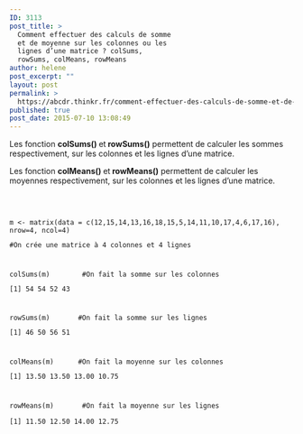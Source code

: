 ```yaml
---
ID: 3113
post_title: >
  Comment effectuer des calculs de somme
  et de moyenne sur les colonnes ou les
  lignes d’une matrice ? colSums,
  rowSums, colMeans, rowMeans
author: helene
post_excerpt: ""
layout: post
permalink: >
  https://abcdr.thinkr.fr/comment-effectuer-des-calculs-de-somme-et-de-moyenne-sur-les-colonnes-ou-les-lignes-dune-matrice-colsums-rowsums-colmeans-rowmeans/
published: true
post_date: 2015-07-10 13:08:49
---
```

<p>Les fonction <b>colSums() </b>et<b> rowSums()</b> permettent de calculer les sommes respectivement, sur les colonnes et les lignes d’une matrice.</p><p>Les fonction <b>colMeans() </b>et<b> rowMeans()</b> permettent de calculer les moyennes respectivement, sur les colonnes et les lignes d’une matrice.</p><p> </p><p> <pre><code><br />m &lt;- matrix(data = c(12,15,14,13,16,18,15,5,14,11,10,17,4,6,17,16), nrow=4, ncol=4)</p><p>#On crée une matrice à 4 colonnes et 4 lignes</p><p> </p><p>colSums(m)        #On fait la somme sur les colonnes</p><p>[1] 54 54 52 43</p><p> </p><p>rowSums(m)       #On fait la somme sur les lignes</p><p>[1] 46 50 56 51</p><p> </p><p>colMeans(m)      #On fait la moyenne sur les colonnes</p><p>[1] 13.50 13.50 13.00 10.75</p><p> </p><p>rowMeans(m)       #On fait la moyenne sur les lignes</p><p>[1] 11.50 12.50 14.00 12.75<br /> </code></pre>   </p>